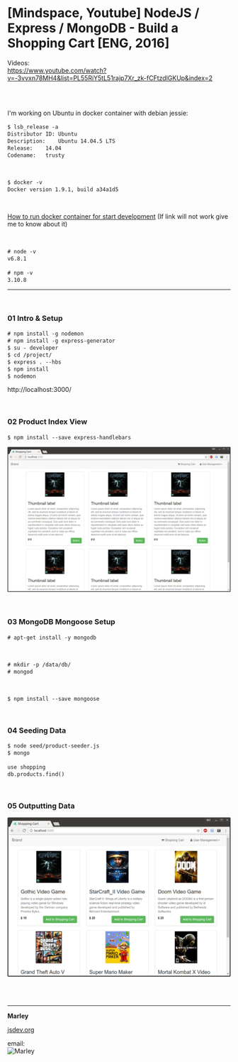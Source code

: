 # [Mindspace, Youtube] NodeJS / Express / MongoDB - Build a Shopping Cart [ENG, 2016]

Videos:  
https://www.youtube.com/watch?v=-3vvxn78MH4&list=PL55RiY5tL51rajp7Xr_zk-fCFtzdlGKUp&index=2


<br/>
<br/>

I'm working on Ubuntu in docker container with debian jessie:

    $ lsb_release -a
    Distributor ID:	Ubuntu
    Description:	Ubuntu 14.04.5 LTS
    Release:	14.04
    Codename:	trusty


<br/>

    $ docker -v
    Docker version 1.9.1, build a34a1d5

<br/>


<a href="http://jsdev.org/env/docker/run-container/">How to run docker container for start development</a>
(If link will not work give me to know about it)

<br/>

    # node -v
    v6.8.1

    # npm -v
    3.10.8

<hr/>

<br/>

### 01 Intro & Setup

    # npm install -g nodemon
    # npm install -g express-generator
    $ su - developer
    $ cd /project/
    $ express . --hbs
    $ npm install
    $ nodemon

http://localhost:3000/


<br/>

### 02 Product Index View

    $ npm install --save express-handlebars


![Application](/img/video-02-pic-01.png?raw=true)


<br/>

### 03 MongoDB Mongoose Setup

    # apt-get install -y mongodb

<br/>

    # mkdir -p /data/db/
    # mongod

<br/>

    $ npm install --save mongoose


<br/>

### 04 Seeding Data

    $ node seed/product-seeder.js
    $ mongo

    use shopping
    db.products.find()

<br/>

### 05 Outputting Data

![Application](/img/video-05-pic-01.png?raw=true)



<br/>
<br/>

___

**Marley**

<a href="https://jsdev.org">jsdev.org</a>

email:  
![Marley](http://img.fotografii.org/a3333333mail.gif "Marley")
